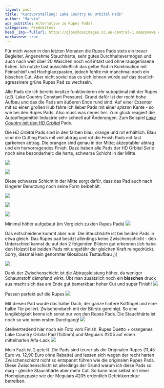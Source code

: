 ```yaml
---
layout: post
title: "Kurzvorstellung: Lake Country HD Orbital Pads"
author: "Marvin"
wps_subtitle: Alternative zu Rupes Pads?
categories: Produkttest
head__img--fullurl: https://glossbossimages.s3.eu-central-1.amazonaws.com/marvin/lakecountryorbitalpad/P1020990.JPG
markasnew: true
---
```


Für mich waren in den letzten Monaten die Rupes Pads stets ein treuer Begleiter. Angenehme Stauchhärte, sehr gutes Durchhaltevermögen und auch nach weit über 20 Wäschen noch voll intakt und ohne rausgerissene Ecken. Ich nutzte fast ausschließlich das gelbe Pad in Kombination mit Feinschleif und Hochglanzpasten, jedoch fehlte mir manchmal noch ein bisschen Cut. Aber nicht soviel das es sich lohnen würde auf das deutlich agressivere grüne Rupes Pad zu wechseln.

Alle Pads die ich bereits besitze funktionieren ehr suboptimal mit der Rupes (z.B. Lake Country Constant Pressure). Grund dafür ist der recht hohe Aufbau und das die Pads am äußeren Ende rund sind. Auf einer Exzenter mit so einen großen Hub fahre ich lieber Pads mit einer *spitzen* Kante - so wie bei den Rupes Pads. Also muss was neues her. Zum glück reagiert die Autopflegemittel Industrie sehr schnell auf Änderungen. Zum Beispiel [*Lake Country* mit den *HD Orbital*](http://www.autopflege24.net/ap24shop/lake-country-hd-orbital-orange-polishing-pad-6-150mm.html) Pads.

Die *HD Orbital* Pads sind in den farben blau, orange und rot erhältlich. Blau sind die Cutting Pads mit viel abtrag und rot die Finish Pads mit fast garkeinen abtrag. Die orangen sind genau in der Mitte; akzeptabler abtrag und ein hervorragendes Finish. Dazu haben alle Pads der HD Orbital Serie noch eine besonderheit: die harte, schwarze Schicht in der Mitte.


![](https://glossbossimages.s3.eu-central-1.amazonaws.com/marvin/lakecountryorbitalpad/P1020980.JPG)


![](https://glossbossimages.s3.eu-central-1.amazonaws.com/marvin/lakecountryorbitalpad/P1020982.JPG)

Diese schwarze Schicht in der Mitte sorgt dafür, dass das Pad auch nach längerer Benutzung noch seine Form beibehält.

![](https://glossbossimages.s3.eu-central-1.amazonaws.com/marvin/lakecountryorbitalpad/P1020984.JPG)

![](https://glossbossimages.s3.eu-central-1.amazonaws.com/marvin/lakecountryorbitalpad/P1020985.JPG)

![](https://glossbossimages.s3.eu-central-1.amazonaws.com/marvin/lakecountryorbitalpad/P1020986.JPG)

Minimal höher aufgebaut (im Vergleich zu den Rupes Pads)
![](https://glossbossimages.s3.eu-central-1.amazonaws.com/marvin/lakecountryorbitalpad/P1020987.JPG)

Das entscheidene kommt aber nun. Die Stauchhärte ist bei beiden Pads in etwa gleich. Das Rupes pad besitzt allerdings keine Zwischenschicht - den Unterschied kannst du auf den 2 folgenden Bildern gut erkennen (ich habe den Holzstil bei beiden Pads mit ungefähr der gleichen Kraft reingedrückt. Sorry, diesmal kein genormter Glossboss Testaufbau ;))

![](https://glossbossimages.s3.eu-central-1.amazonaws.com/marvin/lakecountryorbitalpad/P1020988.JPG)

Dank der Zwischenschicht ist die Abtragsleistung höher, da weniger Schaumstoff dämpfend wirkt. Übt man zusätzlich noch ein **bisschen** druck aus macht sich das am Ende gut bemerkbar: hoher Cut und super Finish!
![](https://glossbossimages.s3.eu-central-1.amazonaws.com/marvin/lakecountryorbitalpad/P1020989.JPG)

Passen perfekt auf die Rupes
![](https://glossbossimages.s3.eu-central-1.amazonaws.com/marvin/lakecountryorbitalpad/P1020990.JPG)

Mit diesen Pad wurde das halbe Dach, der ganze hintere Kotflügel und eine halbe Tür poliert. Zwischendurch mit der Bürste gereinigt. So eine langliebigkeit kenne ich sonst nur von den Rupes Pads. Die Stauchhärte ist noch so wie beim ersten Durchgang!
![](https://glossbossimages.s3.eu-central-1.amazonaws.com/marvin/lakecountryorbitalpad/P1020991.JPG)

Stellvertredend hier noch ein Foto vom Finish. Rupes Duetto + orangenes Lake Country Orbital Pad (150mm) und Meguiars #205 auf einen mittelharten Alfa-Lack
![](https://glossbossimages.s3.eu-central-1.amazonaws.com/marvin/lakecountryorbitalpad/P1020994.JPG)


Mein Fazit ist 2 geteilt. Die Pads sind teurer als die Originalen Rupes (11,45 Euro vs. 12,90 Euro ohne Rabatte) und lassen sich wegen der recht harten Zwischenschicht nicht so entspannt führen wie die originalen Rupes Pads. Diese Zwischenschicht ist allerdings der Grund warum ich diese Pads so mag - gleiche Stauchhärte aber mehr Cut. So kann man selbst mit einer Hochglanzpaste wie der Meguiars #205 ordentlich Defektkorrektur betreiben.